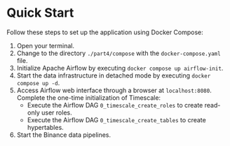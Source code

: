 # Quick Start
Follow these steps to set up the application using Docker Compose:
1. Open your terminal.
2. Change to the directory ``./part4/compose`` with the ``docker-compose.yaml`` file.
3. Initialize Apache Airflow by executing ``docker compose up airflow-init``.
4. Start the data infrastructure in detached mode by executing ``docker compose up -d``.
5. Access Airflow web interface through a browser at ``localhost:8080``. Complete the one-time 
initialization of Timescale:
   - Execute the Airflow DAG `0_timescale_create_roles` to create read-only user roles.
   - Execute the Airflow DAG `0_timescale_create_tables` to create hypertables. 
6. Start the Binance data pipelines.